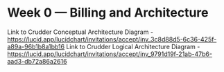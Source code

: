 # Week 0 — Billing and Architecture
Link to Crudder Conceptual Architecture Diagram - https://lucid.app/lucidchart/invitations/accept/inv_3c8d88d5-6c36-425f-a89a-96b1b8a1bb16
Link to Crudder Logical Architecture Diagram - https://lucid.app/lucidchart/invitations/accept/inv_9791d19f-21ab-47b6-aad3-db72a86a2616
